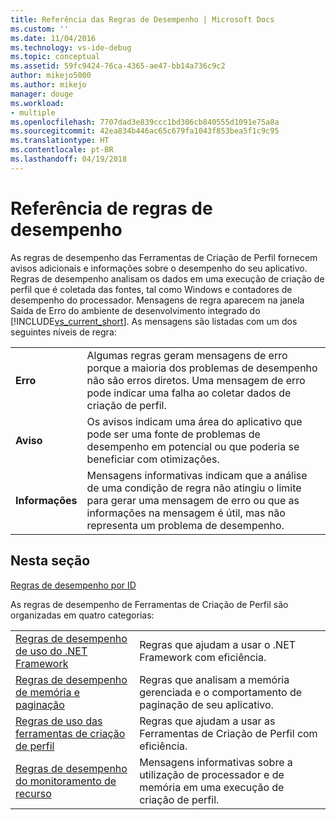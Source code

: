 ```yaml
---
title: Referência das Regras de Desempenho | Microsoft Docs
ms.custom: ''
ms.date: 11/04/2016
ms.technology: vs-ide-debug
ms.topic: conceptual
ms.assetid: 59fc9424-76ca-4365-ae47-bb14a736c9c2
author: mikejo5000
ms.author: mikejo
manager: douge
ms.workload:
- multiple
ms.openlocfilehash: 7707dad3e839ccc1bd306cb840555d1091e75a8a
ms.sourcegitcommit: 42ea834b446ac65c679fa1043f853bea5f1c9c95
ms.translationtype: HT
ms.contentlocale: pt-BR
ms.lasthandoff: 04/19/2018
---
```

# <a name="performance-rules-reference"></a>Referência de regras de desempenho
As regras de desempenho das Ferramentas de Criação de Perfil fornecem avisos adicionais e informações sobre o desempenho do seu aplicativo. Regras de desempenho analisam os dados em uma execução de criação de perfil que é coletada das fontes, tal como Windows e contadores de desempenho do processador. Mensagens de regra aparecem na janela Saída de Erro do ambiente de desenvolvimento integrado do [!INCLUDE[vs_current_short](../code-quality/includes/vs_current_short_md.md)]. As mensagens são listadas com um dos seguintes níveis de regra:  
  
|||  
|-|-|  
|**Erro**|Algumas regras geram mensagens de erro porque a maioria dos problemas de desempenho não são erros diretos. Uma mensagem de erro pode indicar uma falha ao coletar dados de criação de perfil.|  
|**Aviso**|Os avisos indicam uma área do aplicativo que pode ser uma fonte de problemas de desempenho em potencial ou que poderia se beneficiar com otimizações.|  
|**Informações**|Mensagens informativas indicam que a análise de uma condição de regra não atingiu o limite para gerar uma mensagem de erro ou que as informações na mensagem é útil, mas não representa um problema de desempenho.|  
  
## <a name="in-this-section"></a>Nesta seção  
 [Regras de desempenho por ID](../profiling/performance-rules-by-id.md)  
  
 As regras de desempenho de Ferramentas de Criação de Perfil são organizadas em quatro categorias:  
  
|||  
|-|-|  
|[Regras de desempenho de uso do .NET Framework](../profiling/dotnet-framework-usage-performance-rules.md)|Regras que ajudam a usar o .NET Framework com eficiência.|  
|[Regras de desempenho de memória e paginação](../profiling/memory-and-paging-performance-rules.md)|Regras que analisam a memória gerenciada e o comportamento de paginação de seu aplicativo.|  
|[Regras de uso das ferramentas de criação de perfil](../profiling/profiling-tools-usage-rules.md)|Regras que ajudam a usar as Ferramentas de Criação de Perfil com eficiência.|  
|[Regras de desempenho do monitoramento de recurso](../profiling/resource-monitoring-performance-rules.md)|Mensagens informativas sobre a utilização de processador e de memória em uma execução de criação de perfil.|